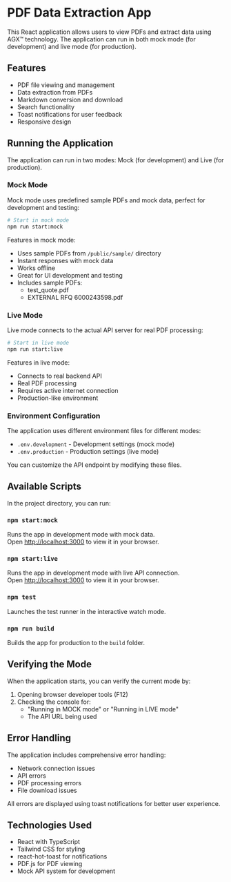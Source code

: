 # PDF Data Extraction App

This React application allows users to view PDFs and extract data using AGX™ technology. The application can run in both mock mode (for development) and live mode (for production).

## Features

- PDF file viewing and management
- Data extraction from PDFs
- Markdown conversion and download
- Search functionality
- Toast notifications for user feedback
- Responsive design

## Running the Application

The application can run in two modes: Mock (for development) and Live (for production).

### Mock Mode

Mock mode uses predefined sample PDFs and mock data, perfect for development and testing:

```bash
# Start in mock mode
npm run start:mock
```

Features in mock mode:
- Uses sample PDFs from `/public/sample/` directory
- Instant responses with mock data
- Works offline
- Great for UI development and testing
- Includes sample PDFs:
  - test_quote.pdf
  - EXTERNAL RFQ 6000243598.pdf

### Live Mode

Live mode connects to the actual API server for real PDF processing:

```bash
# Start in live mode
npm run start:live
```

Features in live mode:
- Connects to real backend API
- Real PDF processing
- Requires active internet connection
- Production-like environment

### Environment Configuration

The application uses different environment files for different modes:

- `.env.development` - Development settings (mock mode)
- `.env.production` - Production settings (live mode)

You can customize the API endpoint by modifying these files.

## Available Scripts

In the project directory, you can run:

### `npm start:mock`

Runs the app in development mode with mock data.\
Open [http://localhost:3000](http://localhost:3000) to view it in your browser.

### `npm start:live`

Runs the app in development mode with live API connection.\
Open [http://localhost:3000](http://localhost:3000) to view it in your browser.

### `npm test`

Launches the test runner in the interactive watch mode.

### `npm run build`

Builds the app for production to the `build` folder.

## Verifying the Mode

When the application starts, you can verify the current mode by:

1. Opening browser developer tools (F12)
2. Checking the console for:
   - "Running in MOCK mode" or "Running in LIVE mode"
   - The API URL being used

## Error Handling

The application includes comprehensive error handling:
- Network connection issues
- API errors
- PDF processing errors
- File download issues

All errors are displayed using toast notifications for better user experience.

## Technologies Used

- React with TypeScript
- Tailwind CSS for styling
- react-hot-toast for notifications
- PDF.js for PDF viewing
- Mock API system for development
